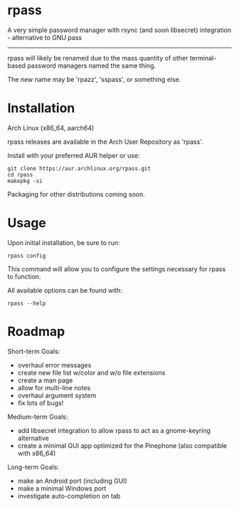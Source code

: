 # rpass
A very simple password manager with rsync (and soon libsecret) integration - alternative to GNU pass

-----

rpass will likely be renamed due to the mass quantity of other terminal-based password managers named the same thing.

The new name may be 'rpazz', 'sspass', or something else.

# Installation

Arch Linux (x86_64, aarch64)

rpass releases are available in the Arch User Repository as 'rpass'.

Install with your preferred AUR helper or use:

```
git clone https://aur.archlinux.org/rpass.git 
cd rpass
makepkg -si
```

Packaging for other distributions coming soon.

# Usage

Upon initial installation, be sure to run:

```
rpass config
```

This command will allow you to configure the settings necessary for rpass to function.

All available options can be found with:

```
rpass --help
```

# Roadmap

Short-term Goals:

- overhaul error messages
- create new file list w/color and w/o file extensions
- create a man page
- allow for multi-line notes
- overhaul argument system
- fix lots of bugs!

Medium-term Goals:

- add libsecret integration to allow rpass to act as a gnome-keyring alternative
- create a minimal GUI app optimized for the Pinephone (also compatible with x86_64)

Long-term Goals:

- make an Android port (including GUI)
- make a minimal Windows port
- investigate auto-completion on tab
